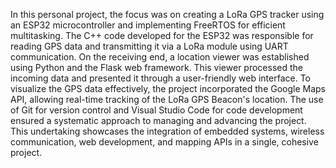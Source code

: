 In this personal project, the focus was on creating a LoRa GPS tracker using an ESP32 microcontroller and implementing FreeRTOS for efficient multitasking. The C++ code developed for the ESP32 was responsible for reading GPS data and transmitting it via a LoRa module using UART communication. On the receiving end, a location viewer was established using Python and the Flask web framework. This viewer processed the incoming data and presented it through a user-friendly web interface. To visualize the GPS data effectively, the project incorporated the Google Maps API, allowing real-time tracking of the LoRa GPS Beacon's location. The use of Git for version control and Visual Studio Code for code development ensured a systematic approach to managing and advancing the project. This undertaking showcases the integration of embedded systems, wireless communication, web development, and mapping APIs in a single, cohesive project.
